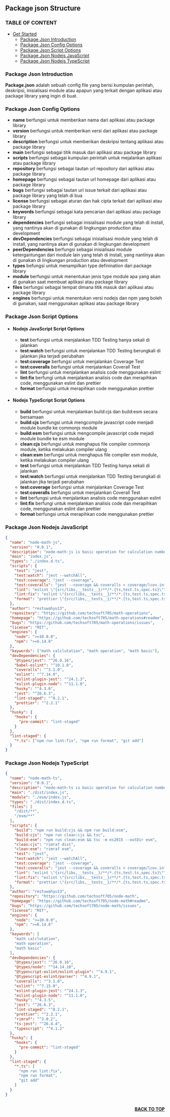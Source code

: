 ## Package json Structure

### TABLE OF CONTENT

- [Get Started](#get-started)
  - [Package Json Introduction](#Package-Json-Introduction)
  - [Package Json Config Options](#Package-Json-Config-Options)
  - [Package Json Script Options](#Package-Json-Script-Options)
  - [Package Json Nodejs JavaScript](#Package-Json-Nodejs-JavaScript)
  - [Package Json Nodejs TypeScript](#Package-Json-Nodejs-TypeScript)

### Package Json Introduction

**Package.json** adalah sebuah config file yang berisi kumpulan perintah, deskripsi, inisialisasi module atau apapun yang terkait dengan aplikasi atau package library yang ingin di buat.

### Package Json Config Options

- **name** berfungsi untuk memberikan nama dari aplikasi atau package library
- **version** berfungsi untuk memberikan versi dari aplikasi atau package library
- **description** berfungsi untuk memberikan deskripsi tentang aplikasi atau package library
- **main** berfungsi sebagai titik masuk dari aplikasi atau package library
- **scripts** berfungsi sebagai kumpulan perintah untuk mejalankan aplikasi atau package library
- **repository** berfungsi sebagai tautan url repository dari aplikasi atau package library
- **homepage** berfungsi sebagai tautan url homepage dari aplikasi atau package library
- **bugs** berfungsi sebagai tautan url issue terkait dari aplikasi atau package library yang telah di bua
- **license** berfungsi sebagai aturan dan hak cipta terkait dari aplikasi atau package library
- **keywords** berfungsi sebagai kata pencarian dari aplikasi atau package library
- **dependencies** berfungsi sebagai inisialisasi module yang telah di install, yang nantinya akan di gunakan di lingkungan production atau development
- **devDependencies** berfungsi sebagai inisialisasi module yang telah di install, yang nantinya akan di gunakan di lingkungan development
- **peerDependencies** berfungsi sebagai inisialisasi module ketergantungan dari module lain yang telah di install, yang nantinya akan di gunakan di lingkungan production atau development
- **types** befungsi untuk menampilkan type definination dari package library
- **module** berfungsi untuk menentukan jenis type module apa yang akan di gunakan saat membuat aplikasi atau package library
- **files** berfungsi sebagai tempat dimana titik masuk dari aplikasi atau package library
- **engines** berfungsi untuk menentukan versi nodejs dan npm yang boleh di gunakan, saat menggunakan aplikasi atau package library

### Package Json Script Options

- #### Nodejs JavaScript Script Options

  - **test** berfungsi untuk menjalankan TDD Testing hanya sekali di jalankan
  - **test:watch** berfungsi untuk menjalankan TDD Testing berungkali di jalankan jika terjadi perubahan
  - **test:coverage** berfungsi untuk menjalankan Coverage Test
  - **test:coveralls** berfungsi untuk menjalankan Coverall Test
  - **lint** berfungsi untuk menjalankan analisis code menggunakan eslint
  - **lint:fix** berfungi untuk menjalankan analisis code dan merapihkan code, menggunakan eslint dan prettier
  - **format** berfungsi untuk merapihkan code menggunakan prettier

- #### Nodejs TypeScript Script Options
  - **build** berfungsi untuk menjalankan build:cjs dan build:esm secara bersamaan
  - **build:cjs** berfungsi untuk mengcompile javascript code menjadi module bundle ke commonjs module
  - **build:esm** berfungsi untuk mengcompile javascript code mejadi module bundle ke esm module
  - **clean:cjs** berfungsi untuk menghapus file compiler commonjs module, ketika melakukan compiler ulang
  - **clean:esm** berfungsi untuk menghapus file compiler esm module, ketika melakukan compiler ulang
  - **test** berfungsi untuk menjalankan TDD Testing hanya sekali di jalankan
  - **test:watch** berfungsi untuk menjalankan TDD Testing berungkali di jalankan jika terjadi perubahan
  - **test:coverage** berfungsi untuk menjalankan Coverage Test
  - **test:coveralls** berfungsi untuk menjalankan Coverall Test
  - **lint** berfungsi untuk menjalankan analisis code menggunakan eslint
  - **lint:fix** berfungi untuk menjalankan analisis code dan merapihkan code, menggunakan eslint dan prettier
  - **format** berfungsi untuk merapihkan code menggunakan prettier

### Package Json Nodejs JavaScript

```json
{
  "name": "node-math-js",
  "version": "0.0.1",
  "description": "node-math-js is basic operation for calculation number",
  "main": "index.js",
  "types": "./index.d.ts",
  "scripts": {
    "test": "jest",
    "test:watch": "jest --watchAll",
    "test:coverage": "jest --coverage",
    "test:coveralls": "jest --coverage && coveralls < coverage/lcov.info",
    "lint": "eslint \"{src/libs,__tests__}/**/*.{ts,test.ts,spec.ts}\"",
    "lint:fix": "eslint \"{src/libs,__tests__}/**/*.{ts,test.ts,spec.ts}\" --fix",
    "format": "prettier \"{src/libs,__tests__}/**/*.{ts,test.ts,spec.ts}\" --check --write"
  },
  "author": "restuwahyu13",
  "repository": "https://github.com/techsoft705/math-operations",
  "homepage": "https://github.com/techsoft705/math-operations#readme",
  "bugs": "https://github.com/techsoft705/math-operations/issues",
  "license": "MIT",
  "engines": {
    "node": ">=10.0.0",
    "npm": ">=6.14.8"
  },
  "keywords": ["math calclutation", "math operation", "math basic"],
  "devDependencies": {
    "@types/jest": "^26.0.16",
    "babel-eslint": "^10.1.0",
    "coveralls": "^3.1.0",
    "eslint": "^7.14.0",
    "eslint-plugin-jest": "^24.1.3",
    "eslint-plugin-node": "^11.1.0",
    "husky": "^4.3.0",
    "jest": "^26.6.3",
    "lint-staged": "^8.2.1",
    "prettier": "^2.2.1"
  },
  "husky": {
    "hooks": {
      "pre-commit": "lint-staged"
    }
  },
  "lint-staged": {
    "*.ts": ["npm run lint:fix", "npm run format", "git add"]
  }
}
```

### Package Json Nodejs TypeScript

```json
{
  "name": "node-math-ts",
  "version": "0.0.1",
  "description": "node-math-ts is basic operation for calculation number",
  "main": "./dist/index.js",
  "module": "./esm/index.js",
  "types": "./dist/index.d.ts",
  "files": [
    "/dist/**",
    "/esm/**"
  ],
  "scripts": {
    "build": "npm run build:cjs && npm run build:esm",
    "build:cjs": "npm run clean:cjs && tsc",
    "build:esm": "npm run clean:esm && tsc -m es2015 --outDir esm",
    "clean:cjs": "rimraf dist",
    "clean:esm": "rimraf esm",
    "test": "jest",
    "test:watch": "jest --watchAll",
    "test:coverage": "jest --coverage",
    "test:coveralls": "jest --coverage && coveralls < coverage/lcov.info",
    "lint": "eslint \"{src/libs,__tests__}/**/*.{ts,test.ts,spec.ts}\"",
    "lint:fix": "eslint \"{src/libs,__tests__}/**/*.{ts,test.ts,spec.ts}\" --fix",
    "format": "prettier \"{src/libs,__tests__}/**/*.{ts,test.ts,spec.ts}\" --check --write"
  },
  "author": "restuwahyu13",
  "repository": "https://github.com/techsoft705/node-math",
  "homepage": "https://github.com/techsoft705/node-math#readme",
  "bugs": "https://github.com/techsoft705/node-math/issues",
  "license": "MIT",
  "engines": {
    "node": ">=10.0.0",
    "npm": ">=6.14.8"
  },
  "keywords": [
    "math calclutation",
    "math operation",
    "math basic"
  ],
  "devDependencies": {
    "@types/jest": "^26.0.16",
    "@types/node": "^14.14.10",
    "@typescript-eslint/eslint-plugin": "^4.9.1",
    "@typescript-eslint/parser": "^4.9.1",
    "coveralls": "^3.1.0",
    "eslint": "^7.15.0",
    "eslint-plugin-jest": "^24.1.3",
    "eslint-plugin-node": "^11.1.0",
    "husky": "^4.3.5",
    "jest": "^26.6.3",
    "lint-staged": "^8.2.1",
    "prettier": "^2.2.1",
    "rimraf": "^3.0.2",
    "ts-jest": "^26.4.4",
    "typescript": "^4.1.2"
  },
  "husky": {
    "hooks": {
      "pre-commit": "lint-staged"
    }
  },
  "lint-staged": {
    "*.ts": [
      "npm run lint:fix",
      "npm run format",
      "git add"
    ]
  }
}
```

##

<p align="right">
  <b><a href="#Package-json-Structure">BACK TO TOP</a></b>
</p>
